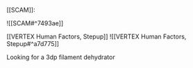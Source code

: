 
[[SCAM]]:

![[SCAM#^7493ae]]


[[VERTEX Human Factors, Stepup]]
![[VERTEX Human Factors, Stepup#^a7d775]]

Looking for a 3dp filament dehydrator  